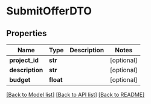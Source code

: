 # SubmitOfferDTO

## Properties
Name | Type | Description | Notes
------------ | ------------- | ------------- | -------------
**project_id** | **str** |  | [optional] 
**description** | **str** |  | [optional] 
**budget** | **float** |  | [optional] 

[[Back to Model list]](../README.md#documentation-for-models) [[Back to API list]](../README.md#documentation-for-api-endpoints) [[Back to README]](../README.md)

